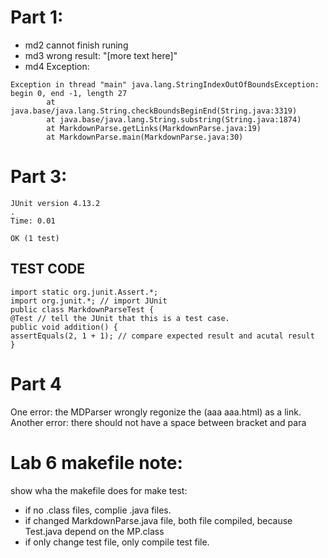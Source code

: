 # Part 1:
- md2 cannot finish runing
- md3 wrong result: "[more text here]"
- md4 Exception: 
```
Exception in thread "main" java.lang.StringIndexOutOfBoundsException: begin 0, end -1, length 27
        at java.base/java.lang.String.checkBoundsBeginEnd(String.java:3319)
        at java.base/java.lang.String.substring(String.java:1874)
        at MarkdownParse.getLinks(MarkdownParse.java:19)
        at MarkdownParse.main(MarkdownParse.java:30)
```

# Part 3:
```
JUnit version 4.13.2
.
Time: 0.01

OK (1 test)
```

## TEST CODE
```
import static org.junit.Assert.*;
import org.junit.*; // import JUnit
public class MarkdownParseTest {
@Test // tell the JUnit that this is a test case. 
public void addition() {
assertEquals(2, 1 + 1); // compare expected result and acutal result
}
```

# Part 4
One error: the MDParser wrongly regonize the (aaa aaa.html) as a link. 
Another error: there should not have a space between bracket and para

# Lab 6 makefile note:
show wha the makefile does for make test:
- if no .class files, complie .java files. 
- if changed MarkdownParse.java file, both file compiled, because Test.java depend on the MP.class
- if only change test file, only compile test file. 